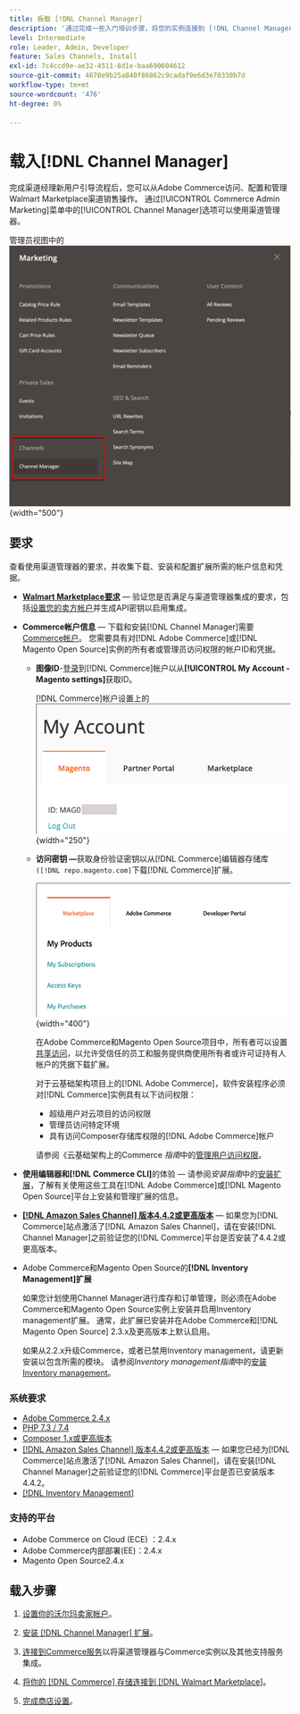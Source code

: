 ```yaml
---
title: 板载 [!DNL Channel Manager]
description: '通过完成一些入门培训步骤，将您的实例连接到 [!DNL Channel Manager] 服务。'
level: Intermediate
role: Leader, Admin, Developer
feature: Sales Channels, Install
exl-id: 7c4ccd9e-ae32-4511-8d1e-baa690604612
source-git-commit: 4670e9b25a840f86862c9cadaf9e6d3e70330b7d
workflow-type: tm+mt
source-wordcount: '476'
ht-degree: 0%

---
```



# 载入[!DNL Channel Manager]

完成渠道经理新用户引导流程后，您可以从Adobe Commerce访问、配置和管理Walmart Marketplace渠道销售操作。 通过[!UICONTROL Commerce Admin Marketing]菜单中的[!UICONTROL Channel Manager]选项可以使用渠道管理器。

管理员视图中的![[!DNL Channel Manager]选项](assets/channel-manager-admin-view.png){width="500"}

## 要求

查看使用渠道管理器的要求，并收集下载、安装和配置扩展所需的帐户信息和凭据。

- **[Walmart Marketplace要求](walmart-requirements.md)** — 验证您是否满足与渠道管理器集成的要求，包括[设置您的卖方帐户](https://sellerhelp.walmart.com/seller/s/guide?article=000008219)并生成API密钥以启用集成。

- **Commerce帐户信息** — 下载和安装[!DNL Channel Manager]需要[Commerce帐户](https://experienceleague.adobe.com/docs/commerce-admin/start/commerce-account/commerce-account-create.html)。 您需要具有对[!DNL Adobe Commerce]或[!DNL Magento Open Source]实例的所有者或管理员访问权限的帐户ID和凭据。

   - **图像ID**-[登录](https://account.magento.com/customer/account/login/)到[!DNL Commerce]帐户以从&#x200B;**[!UICONTROL My Account - Magento settings]**&#x200B;获取ID。

     [!DNL Commerce]帐户设置上的![[!DNL MAGEID]](assets/mageid-my-commerce-account.png){width="250"}

   - **访问密钥 —**&#x200B;获取身份验证密钥以从[!DNL Commerce]编辑器存储库`([!DNL repo.magento.com]`下载[!DNL Commerce]扩展。

     ![[!UICONTROL Commerce Marketplace access keys]](assets/commerce-marketplace-access-keys.png){width="400"}

     在Adobe Commerce和Magento Open Source项目中，所有者可以设置[共享访问](https://experienceleague.adobe.com/docs/commerce-admin/start/commerce-account/commerce-account-share.html)，以允许受信任的员工和服务提供商使用所有者或许可证持有人帐户的凭据下载扩展。

     对于云基础架构项目上的[!DNL Adobe Commerce]，软件安装程序必须对[!DNL Commerce]实例具有以下访问权限：

      - 超级用户对云项目的访问权限
      - 管理员访问特定环境
      - 具有访问Composer存储库权限的[!DNL Adobe Commerce]帐户

     请参阅《云基础架构上的Commerce *指南*&#x200B;中的[管理用户访问权限](https://experienceleague.adobe.com/docs/commerce-cloud-service/user-guide/project/user-access.html)。

- **使用编辑器和[!DNL Commerce CLI]**&#x200B;的体验 — 请参阅&#x200B;*安装指南*&#x200B;中的[安装扩展](https://experienceleague.adobe.com/docs/commerce-operations/installation-guide/tutorials/extensions.html)，了解有关使用这些工具在[!DNL Adobe Commerce]或[!DNL Magento Open Source]平台上安装和管理扩展的信息。

- **[[!DNL Amazon Sales Channel] 版本4.4.2或更高版本](https://experienceleague.adobe.com/docs/commerce-channels/amazon/release-notes.html)** — 如果您为[!DNL Commerce]站点激活了[!DNL Amazon Sales Channel]，请在安装[!DNL Channel Manager]之前验证您的[!DNL Commerce]平台是否安装了4.4.2或更高版本。

- Adobe Commerce和Magento Open Source的&#x200B;**[!DNL Inventory Management]扩展**

  如果您计划使用Channel Manager进行库存和订单管理，则必须在Adobe Commerce和Magento Open Source实例上安装并启用Inventory management扩展。 通常，此扩展已安装并在Adobe Commerce和[!DNL Magento Open Source] 2.3.x及更高版本上默认启用。

  如果从2.2.x升级Commerce，或者已禁用Inventory management，请更新安装以包含所需的模块。 请参阅&#x200B;*Inventory management指南*&#x200B;中的[安装Inventory management](https://experienceleague.adobe.com/docs/commerce-admin/inventory/get-started/install-update.html)。

### 系统要求

- [Adobe Commerce 2.4.x](https://experienceleague.adobe.com/docs/commerce-operations/release/versions.html)
- [PHP 7.3 / 7.4](https://experienceleague.adobe.com/docs/commerce-operations/installation-guide/prerequisites/php-settings.html)
- [Composer 1.x或更高版本](https://experienceleague.adobe.com/docs/commerce-cloud-service/user-guide/develop/overview.html)
- [[!DNL Amazon Sales Channel] 版本4.4.2或更高版本](https://experienceleague.adobe.com/docs/commerce-channels/amazon/release-notes.html) — 如果您已经为[!DNL Commerce]站点激活了[!DNL Amazon Sales Channel]，请在安装[!DNL Channel Manager]之前验证您的[!DNL Commerce]平台是否已安装版本4.4.2。
- [[!DNL Inventory Management]](https://experienceleague.adobe.com/docs/commerce-admin/inventory/get-started/install-update.html)

### 支持的平台

- Adobe Commerce on Cloud (ECE) ：2.4.x
- Adobe Commerce内部部署(EE)：2.4.x
- Magento Open Source2.4.x

## 载入步骤

1. [设置你的沃尔玛卖家帐户](https://seller.walmart.com/signup?q=&amp;origin=solution_provider&amp;src=0014M00001zivMp)。

1. [安装 [!DNL Channel Manager] 扩展](install.md)。

1. [连接到Commerce服务](connect.md)以将渠道管理器与Commerce实例以及其他支持服务集成。

1. [将你的 [!DNL Commerce] 存储连接到 [!DNL Walmart Marketplace]](connect-marketplace.md)。

1. [完成商店设置](complete-sales-channel-store-setup.md)。

